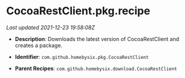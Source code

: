 # CocoaRestClient.pkg.recipe

_Last updated 2021-12-23 19:58:08Z_

- **Description**: Downloads the latest version of CocoaRestClient and creates a package.

- **Identifier**: `com.github.homebysix.pkg.CocoaRestClient`

- **Parent Recipes**: `com.github.homebysix.download.CocoaRestClient`